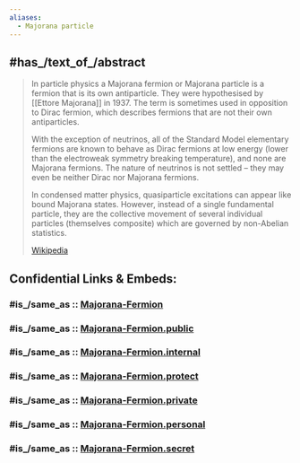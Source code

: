 ```yaml
---
aliases:
  - Majorana particle
---
```


## #has_/text_of_/abstract 

> In particle physics a Majorana fermion or Majorana particle is a fermion that is its own antiparticle. 
> They were hypothesised by [[Ettore Majorana]] in 1937. 
> The term is sometimes used in opposition to Dirac fermion, 
> which describes fermions that are not their own antiparticles.
>
> With the exception of neutrinos, 
> all of the Standard Model elementary fermions are known to behave as Dirac fermions at low energy 
> (lower than the electroweak symmetry breaking temperature), and none are Majorana fermions. 
> The nature of neutrinos is not settled – they may even be neither Dirac nor Majorana fermions.
>
> In condensed matter physics, quasiparticle excitations can appear like bound Majorana states. 
> However, instead of a single fundamental particle, 
> they are the collective movement of several individual particles (themselves composite) 
> which are governed by non-Abelian statistics.
>
> [Wikipedia](https://en.wikipedia.org/wiki/Majorana%20fermion) 


## Confidential Links & Embeds: 

### #is_/same_as :: [Majorana-Fermion](/_Standards/Science/Physics/Majorana-Fermion.md) 

### #is_/same_as :: [Majorana-Fermion.public](/_public/Science/Physics/Majorana-Fermion.public.md) 

### #is_/same_as :: [Majorana-Fermion.internal](/_internal/Science/Physics/Majorana-Fermion.internal.md) 

### #is_/same_as :: [Majorana-Fermion.protect](/_protect/Science/Physics/Majorana-Fermion.protect.md) 

### #is_/same_as :: [Majorana-Fermion.private](/_private/Science/Physics/Majorana-Fermion.private.md) 

### #is_/same_as :: [Majorana-Fermion.personal](/_personal/Science/Physics/Majorana-Fermion.personal.md) 

### #is_/same_as :: [Majorana-Fermion.secret](/_secret/Science/Physics/Majorana-Fermion.secret.md)

